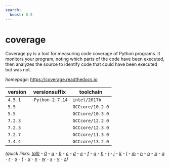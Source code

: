 ```yaml
---
search:
  boost: 0.5
---
```

# coverage

Coverage.py is a tool for measuring code coverage of Python programs.  It monitors your program, noting which parts of the code have been executed,  then analyzes the source to identify code that could have been executed but was not.

*homepage*: <https://coverage.readthedocs.io>

version | versionsuffix | toolchain
--------|---------------|----------
``4.5.1`` | ``-Python-2.7.14`` | ``intel/2017b``
``5.5`` |  | ``GCCcore/10.2.0``
``5.5`` |  | ``GCCcore/10.3.0``
``7.2.3`` |  | ``GCCcore/12.2.0``
``7.2.3`` |  | ``GCCcore/12.3.0``
``7.2.7`` |  | ``GCCcore/11.3.0``
``7.4.4`` |  | ``GCCcore/13.2.0``


*(quick links: [(all)](../index.md) - [0](../0/index.md) - [a](../a/index.md) - [b](../b/index.md) - [c](../c/index.md) - [d](../d/index.md) - [e](../e/index.md) - [f](../f/index.md) - [g](../g/index.md) - [h](../h/index.md) - [i](../i/index.md) - [j](../j/index.md) - [k](../k/index.md) - [l](../l/index.md) - [m](../m/index.md) - [n](../n/index.md) - [o](../o/index.md) - [p](../p/index.md) - [q](../q/index.md) - [r](../r/index.md) - [s](../s/index.md) - [t](../t/index.md) - [u](../u/index.md) - [v](../v/index.md) - [w](../w/index.md) - [x](../x/index.md) - [y](../y/index.md) - [z](../z/index.md))*

